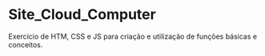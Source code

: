 # Site_Cloud_Computer
 Exercício de HTM, CSS e JS para criação e utilização de funções básicas e conceitos.
